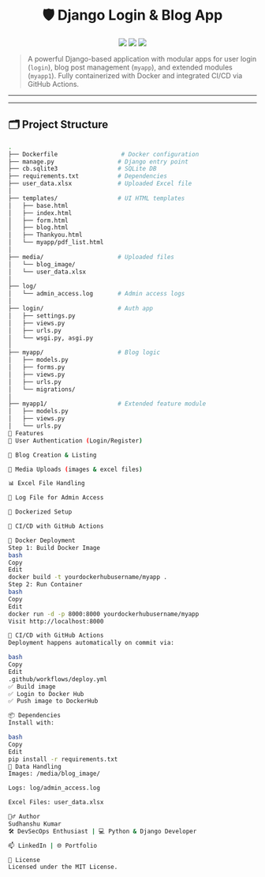 <h1 align="center">🛡️ Django Login & Blog App</h1>
<p align="center">
  <img src="https://img.shields.io/badge/Django-Login%20%26%20Blog-green?style=for-the-badge&logo=django" />
  <img src="https://img.shields.io/badge/Docker-Deploy-blue?style=for-the-badge&logo=docker" />
  <img src="https://img.shields.io/badge/GitHub%20Actions-CI%2FCD-purple?style=for-the-badge&logo=githubactions" />
</p>

> A powerful Django-based application with modular apps for user login (`login`), blog post management (`myapp`), and extended modules (`myapp1`). Fully containerized with Docker and integrated CI/CD via GitHub Actions.

---
---

## 🗂️ Project Structure

```bash
.
├── Dockerfile                  # Docker configuration
├── manage.py                  # Django entry point
├── cb.sqlite3                 # SQLite DB
├── requirements.txt           # Dependencies
├── user_data.xlsx             # Uploaded Excel file
│
├── templates/                 # UI HTML templates
│   ├── base.html
│   ├── index.html
│   ├── form.html
│   ├── blog.html
│   ├── Thankyou.html
│   └── myapp/pdf_list.html
│
├── media/                     # Uploaded files
│   └── blog_image/
│   └── user_data.xlsx
│
├── log/
│   └── admin_access.log       # Admin access logs
│
├── login/                     # Auth app
│   ├── settings.py
│   ├── views.py
│   ├── urls.py
│   └── wsgi.py, asgi.py
│
├── myapp/                     # Blog logic
│   ├── models.py
│   ├── forms.py
│   ├── views.py
│   ├── urls.py
│   └── migrations/
│
├── myapp1/                    # Extended feature module
│   ├── models.py
│   ├── views.py
│   └── urls.py
🌟 Features
🔐 User Authentication (Login/Register)

📝 Blog Creation & Listing

📁 Media Uploads (images & excel files)

📊 Excel File Handling

📜 Log File for Admin Access

🐳 Dockerized Setup

🔄 CI/CD with GitHub Actions

🐳 Docker Deployment
Step 1: Build Docker Image
bash
Copy
Edit
docker build -t yourdockerhubusername/myapp .
Step 2: Run Container
bash
Copy
Edit
docker run -d -p 8000:8000 yourdockerhubusername/myapp
Visit http://localhost:8000

🔁 CI/CD with GitHub Actions
Deployment happens automatically on commit via:

bash
Copy
Edit
.github/workflows/deploy.yml
✅ Build image
✅ Login to Docker Hub
✅ Push image to DockerHub

📦 Dependencies
Install with:

bash
Copy
Edit
pip install -r requirements.txt
📂 Data Handling
Images: /media/blog_image/

Logs: log/admin_access.log

Excel Files: user_data.xlsx

🙋‍♂️ Author
Sudhanshu Kumar
🛠️ DevSecOps Enthusiast | 💻 Python & Django Developer

📫 LinkedIn | 🌐 Portfolio

📜 License
Licensed under the MIT License.



